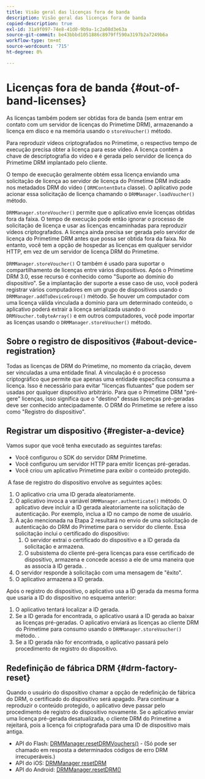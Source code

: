 ```yaml
---
title: Visão geral das licenças fora de banda
description: Visão geral das licenças fora de banda
copied-description: true
exl-id: 31a9f097-74e8-41d0-9b9a-1c2a08d3e63a
source-git-commit: be43bbbd1051886c8979ff590a3197b2a7249b6a
workflow-type: tm+mt
source-wordcount: '715'
ht-degree: 0%

---
```


# Licenças fora de banda {#out-of-band-licenses}

As licenças também podem ser obtidas fora de banda (sem entrar em contato com um servidor de licenças do Primetime DRM), armazenando a licença em disco e na memória usando o `storeVoucher()` método.

Para reproduzir vídeos criptografados no Primetime, o respectivo tempo de execução precisa obter a licença para esse vídeo. A licença contém a chave de descriptografia do vídeo e é gerada pelo servidor de licença do Primetime DRM implantado pelo cliente.

O tempo de execução geralmente obtém essa licença enviando uma solicitação de licença ao servidor de licença do Primetime DRM indicado nos metadados DRM do vídeo ( `DRMContentData` classe). O aplicativo pode acionar essa solicitação de licença chamando o `DRMManager.loadVoucher()` método.

`DRMManager.storeVoucher()` permite que o aplicativo envie licenças obtidas fora da faixa. O tempo de execução pode então ignorar o processo de solicitação de licença e usar as licenças encaminhadas para reproduzir vídeos criptografados. A licença ainda precisa ser gerada pelo servidor de licença do Primetime DRM antes que possa ser obtida fora da faixa. No entanto, você tem a opção de hospedar as licenças em qualquer servidor HTTP, em vez de um servidor de licença DRM do Primetime.

`DRMManager.storeVoucher()` O também é usado para suportar o compartilhamento de licenças entre vários dispositivos. Após o Primetime DRM 3.0, esse recurso é conhecido como &quot;Suporte ao domínio do dispositivo&quot;. Se a implantação der suporte a esse caso de uso, você poderá registrar vários computadores em um grupo de dispositivos usando o `DRMManager.addToDeviceGroup()` método. Se houver um computador com uma licença válida vinculada a domínio para um determinado conteúdo, o aplicativo poderá extrair a licença serializada usando o `DRMVoucher.toByteArray()` e em outros computadores, você pode importar as licenças usando o `DRMManager.storeVoucher()` método.

## Sobre o registro de dispositivos {#about-device-registration}

Todas as licenças de DRM do Primetime, no momento da criação, devem ser vinculadas a uma entidade final. A vinculação é o processo criptográfico que permite que apenas uma entidade específica consuma a licença. Isso é necessário para evitar &quot;licenças flutuantes&quot; que podem ser usadas por qualquer dispositivo arbitrário. Para que o Primetime DRM &quot;pré-gere&quot; licenças, isso significa que o &quot;destino&quot; dessas licenças pré-geradas deve ser conhecido antecipadamente. O DRM do Primetime se refere a isso como &quot;Registro do dispositivo&quot;.

## Registrar um dispositivo {#register-a-device}

Vamos supor que você tenha executado as seguintes tarefas:

* Você configurou o SDK do servidor DRM Primetime.
* Você configurou um servidor HTTP para emitir licenças pré-geradas.
* Você criou um aplicativo Primetime para exibir o conteúdo protegido.

 A fase de registro do dispositivo envolve as seguintes ações:

1. O aplicativo cria uma ID gerada aleatoriamente.
1. O aplicativo invoca a variável `DRMManager.authenticate()` método. O aplicativo deve incluir a ID gerada aleatoriamente na solicitação de autenticação. Por exemplo, inclua a ID no campo de nome de usuário.
1. A ação mencionada na Etapa 2 resultará no envio de uma solicitação de autenticação do DRM do Primetime para o servidor do cliente. Essa solicitação inclui o certificado do dispositivo:
   1. O servidor extrai o certificado do dispositivo e a ID gerada da solicitação e armazena.
   1. O subsistema do cliente pré-gera licenças para esse certificado de dispositivo, armazena e concede acesso a ele de uma maneira que as associa à ID gerada. .
1. O servidor responde à solicitação com uma mensagem de &quot;êxito&quot;.
1. O aplicativo armazena a ID gerada.

Após o registro do dispositivo, o aplicativo usa a ID gerada da mesma forma que usaria a ID do dispositivo no esquema anterior:
1. O aplicativo tentará localizar a ID gerada.
1. Se a ID gerada for encontrada, o aplicativo usará a ID gerada ao baixar as licenças pré-geradas. O aplicativo enviará as licenças ao cliente DRM do Primetime para consumo usando o `DRMManager.storeVoucher()` método. .
1. Se a ID gerada não for encontrada, o aplicativo passará pelo procedimento de registro do dispositivo.

## Redefinição de fábrica DRM {#drm-factory-reset}

Quando o usuário do dispositivo chamar a opção de redefinição de fábrica do DRM, o certificado do dispositivo será apagado. Para continuar a reproduzir o conteúdo protegido, o aplicativo deve passar pelo procedimento de registro do dispositivo novamente. Se o aplicativo enviar uma licença pré-gerada desatualizada, o cliente DRM do Primetime a rejeitará, pois a licença foi criptografada para uma ID de dispositivo mais antiga.

* API do Flash: [DRMManager.resetDRMVouchers()](https://help.adobe.com/en_US/FlashPlatform/reference/actionscript/3/flash/net/drm/DRMManager.html#resetDRMVouchers()) - (Só pode ser chamado em resposta a determinados códigos de erro DRM irrecuperáveis.)
* API do iOS: [DRMManager resetDRM](https://help.adobe.com/en_US/primetime/api/drm-apis/client/ios/interface_d_r_m_manager.html#a0dd6c9662428583196e0419d3ea69446)
* API do Android: [DRMManager.resetDRM()](https://help.adobe.com/en_US/primetime/api/drm-apis/client/android/com/adobe/ave/drm/DRMManager.html#resetDRM(com.adobe.ave.drm.DRMOperationErrorCallback,%20com.adobe.ave.drm.DRMOperationCompleteCallback))
